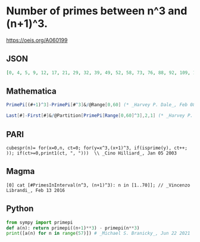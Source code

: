 # Number of primes between n^3 and \(n\+1\)^3\.
https://oeis.org/A060199
## JSON
```JSON
[0, 4, 5, 9, 12, 17, 21, 29, 32, 39, 49, 52, 58, 73, 76, 88, 92, 109, 117, 125, 140, 151, 159, 176, 188, 199, 207, 233, 247, 254, 267, 284, 305, 320, 346, 338, 373, 385, 416, 418, 437, 458, 481, 504, 517, 551, 555, 583, 599, 636, 648, 678, 686, 733, 723, 753, 810]
```
## Mathematica
```Mathematica
PrimePi[(#+1)^3]-PrimePi[#^3]&/@Range[0,60] (* _Harvey P. Dale_, Feb 08 2013 *)
```
```Mathematica
Last[#]-First[#]&/@Partition[PrimePi[Range[0,60]^3],2,1] (* _Harvey P. Dale_, Feb 02 2015 *)
```
## PARI
```PARI
cubespr(n)= for(x=0,n, ct=0; for(y=x^3,(x+1)^3, if(isprime(y), ct++; )); if(ct>=0,print1(ct, ", ")))  \\ _Cino Hilliard_, Jan 05 2003
```
## Magma
```Magma
[0] cat [#PrimesInInterval(n^3, (n+1)^3): n in [1..70]]; // _Vincenzo Librandi_, Feb 13 2016
```
## Python
```Python
from sympy import primepi
def a(n): return primepi((n+1)**3) - primepi(n**3)
print([a(n) for n in range(57)]) # _Michael S. Branicky_, Jun 22 2021
```
